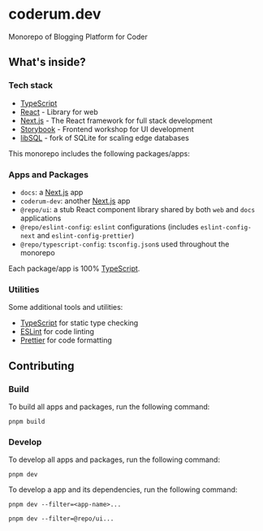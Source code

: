 # coderum.dev

Monorepo of Blogging Platform for Coder

## What's inside?

### Tech stack

- [TypeScript](https://www.typescriptlang.org/)
- [React](https://react.dev/) - Library for web
- [Next.js](https://nextjs.org/) - The React framework for full stack development
- [Storybook](https://storybook.js.org/) - Frontend workshop for UI development
- [libSQL](https://turso.tech/libsql) - fork of SQLite for scaling edge databases

This monorepo includes the following packages/apps:

### Apps and Packages

- `docs`: a [Next.js](https://nextjs.org/) app
- `coderum-dev`: another [Next.js](https://nextjs.org/) app
- `@repo/ui`: a stub React component library shared by both `web` and `docs` applications
- `@repo/eslint-config`: `eslint` configurations (includes `eslint-config-next` and `eslint-config-prettier`)
- `@repo/typescript-config`: `tsconfig.json`s used throughout the monorepo

Each package/app is 100% [TypeScript](https://www.typescriptlang.org/).

### Utilities

Some additional tools and utilities:

- [TypeScript](https://www.typescriptlang.org/) for static type checking
- [ESLint](https://eslint.org/) for code linting
- [Prettier](https://prettier.io) for code formatting

## Contributing

### Build

To build all apps and packages, run the following command:

```
pnpm build
```

### Develop

To develop all apps and packages, run the following command:

```
pnpm dev
```

To develop a app and its dependencies, run the following command:

```
pnpm dev --filter=<app-name>...

pnpm dev --filter=@repo/ui...
```
